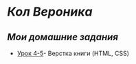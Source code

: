 

# ___Кол Вероника___
## ___Мои домашние задания___ 

+ [Урок 4-5](https://col-veronica.github.io/lesson_4-5/ "Описание")- Верстка книги (HTML, CSS)

